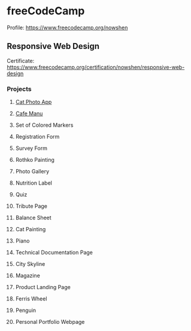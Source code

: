 # freeCodeCamp

Profile: https://www.freecodecamp.org/nowshen

## Responsive Web Design

Certificate: https://www.freecodecamp.org/certification/nowshen/responsive-web-design

### Projects

1. [Cat Photo App](/Cat%20Photo%20App/)
2. [Cafe Manu](/CafeManu/)
3. Set of Colored Markers
4. Registration Form
5. Survey Form

6. Rothko Painting
7. Photo Gallery
8. Nutrition Label
9. Quiz
10. Tribute Page

11. Balance Sheet
12. Cat Painting
13. Piano
14. Technical Documentation Page

15. City Skyline
16. Magazine
17. Product Landing Page

18. Ferris Wheel
19. Penguin
20. Personal Portfolio Webpage
